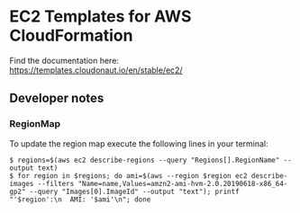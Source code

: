 # EC2 Templates for AWS CloudFormation

Find the documentation here: https://templates.cloudonaut.io/en/stable/ec2/

## Developer notes

### RegionMap
To update the region map execute the following lines in your terminal:

```
$ regions=$(aws ec2 describe-regions --query "Regions[].RegionName" --output text)
$ for region in $regions; do ami=$(aws --region $region ec2 describe-images --filters "Name=name,Values=amzn2-ami-hvm-2.0.20190618-x86_64-gp2" --query "Images[0].ImageId" --output "text"); printf "'$region':\n  AMI: '$ami'\n"; done
```
